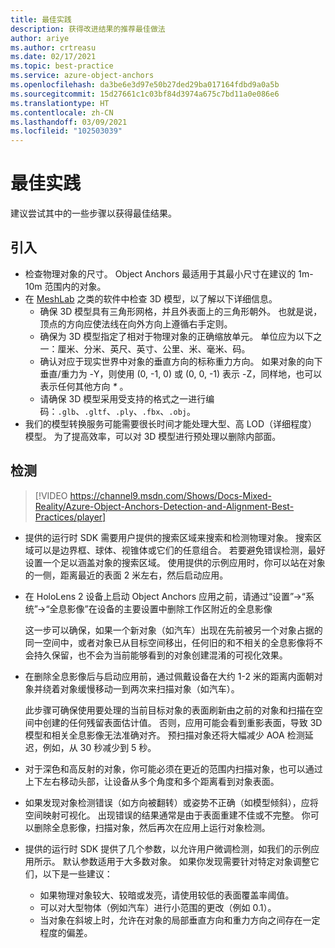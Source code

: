 ```yaml
---
title: 最佳实践
description: 获得改进结果的推荐最佳做法
author: ariye
ms.author: crtreasu
ms.date: 02/17/2021
ms.topic: best-practice
ms.service: azure-object-anchors
ms.openlocfilehash: da3be6e3d97e50b27ded29ba017164fdbd9a0a5b
ms.sourcegitcommit: 15d27661c1c03bf84d3974a675c7bd11a0e086e6
ms.translationtype: HT
ms.contentlocale: zh-CN
ms.lasthandoff: 03/09/2021
ms.locfileid: "102503039"
---
```

# <a name="best-practices"></a>最佳实践

建议尝试其中的一些步骤以获得最佳结果。

## <a name="ingestion"></a>引入

- 检查物理对象的尺寸。 Object Anchors 最适用于其最小尺寸在建议的 1m-10m 范围内的对象。
- 在 [MeshLab](https://www.meshlab.net/) 之类的软件中检查 3D 模型，以了解以下详细信息。
  - 确保 3D 模型具有三角形网格，并且外表面上的三角形朝外。 也就是说，顶点的方向应使法线在向外方向上遵循右手定则。
  - 确保为 3D 模型指定了相对于物理对象的正确缩放单元。 单位应为以下之一：厘米、分米、英尺、英寸、公里、米、毫米、码。
  - 确认对应于现实世界中对象的垂直方向的标称重力方向。 如果对象的向下垂直/重力为 -Y，则使用 (0, -1, 0) 或 (0, 0, -1) 表示 -Z，同样地，也可以表示任何其他方向 _*_ 。
  - 请确保 3D 模型采用受支持的格式之一进行编码：`.glb`、`.gltf`、`.ply`、`.fbx`、`.obj`。
- 我们的模型转换服务可能需要很长时间才能处理大型、高 LOD（详细程度）模型。 为了提高效率，可以对 3D 模型进行预处理以删除内部面。

## <a name="detection"></a>检测

> [!VIDEO https://channel9.msdn.com/Shows/Docs-Mixed-Reality/Azure-Object-Anchors-Detection-and-Alignment-Best-Practices/player]

- 提供的运行时 SDK 需要用户提供的搜索区域来搜索和检测物理对象。 搜索区域可以是边界框、球体、视锥体或它们的任意组合。 若要避免错误检测，最好设置一个足以涵盖对象的搜索区域。 使用提供的示例应用时，你可以站在对象的一侧，距离最近的表面 2 米左右，然后启动应用。
- 在 HoloLens 2 设备上启动 Object Anchors 应用之前，请通过“设置”->“系统”->“全息影像”在设备的主要设置中删除工作区附近的全息影像

  这一步可以确保，如果一个新对象（如汽车）出现在先前被另一个对象占据的同一空间中，或者对象已从目标空间移出，任何旧的和不相关的全息影像将不会持久保留，也不会为当前能够看到的对象创建混淆的可视化效果。
- 在删除全息影像后与启动应用前，通过佩戴设备在大约 1-2 米的距离内面朝对象并绕着对象缓慢移动一到两次来扫描对象（如汽车）。

  此步骤可确保使用要处理的当前目标对象的表面刷新由之前的对象和扫描在空间中创建的任何残留表面估计值。 否则，应用可能会看到重影表面，导致 3D 模型和相关全息影像无法准确对齐。 预扫描对象还将大幅减少 AOA 检测延迟，例如，从 30 秒减少到 5 秒。
- 对于深色和高反射的对象，你可能必须在更近的范围内扫描对象，也可以通过上下左右移动头部，让设备从多个角度和多个距离看到对象表面。
- 如果发现对象检测错误（如方向被翻转）或姿势不正确（如模型倾斜），应将空间映射可视化。 出现错误的结果通常是由于表面重建不佳或不完整。 你可以删除全息影像，扫描对象，然后再次在应用上运行对象检测。
- 提供的运行时 SDK 提供了几个参数，以允许用户微调检测，如我们的示例应用所示。 默认参数适用于大多数对象。 如果你发现需要针对特定对象调整它们，以下是一些建议：
  - 如果物理对象较大、较暗或发亮，请使用较低的表面覆盖率阈值。
  - 可以对大型物体（例如汽车）进行小范围的更改（例如 0.1）。
  - 当对象在斜坡上时，允许在对象的局部垂直方向和重力方向之间存在一定程度的偏差。
